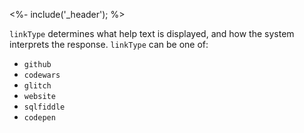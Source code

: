 <%- include('_header'); %>

`linkType` determines what help text is displayed, and how the system interprets the response. `linkType` can be one of:
- `github`
- `codewars`
- `glitch`
- `website`
- `sqlfiddle`
- `codepen`
